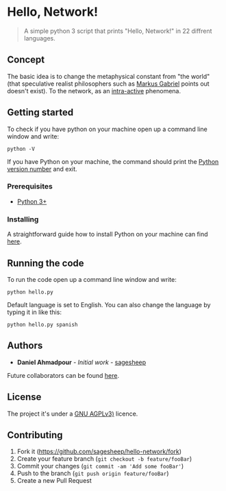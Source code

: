 # Hello, Network!
> A simple python 3 script that prints "Hello, Network!" in 22 diffrent languages.

## Concept
The basic idea is to change the metaphysical constant from "the world" (that speculative realist philosophers such as [Markus Gabriel](https://www.youtube.com/watch?v=_0vbXcRcHNA) points out doesn't exist). To the network, as an [intra-active](https://www.youtube.com/watch?v=v0SnstJoEec) phenomena.

## Getting started
To check if you have python on your machine open up a command line window and write:
```
python -V
```
If you have Python on your machine, the command should print the [Python version number](https://docs.python.org/3/using/cmdline.html#cmdoption-v) and exit.
### Prerequisites
* [Python 3+](https://wiki.python.org/moin/BeginnersGuide/Download)

### Installing
A straightforward guide how to install Python on your machine can find [here](https://wiki.python.org/moin/BeginnersGuide/Download).

## Running the code
To run the code open up a command line window and write:
```
python hello.py
```
Default language is set to English. You can also change the language by typing it in like this:

```
python hello.py spanish
```
## Authors
* **Daniel Ahmadpour** - *Initial work* - [sagesheep](https://github.com/sagesheep)

Future collaborators can be found [here](https://github.com/sagesheep/hello-network/contributors).

## License
The project it's under a  [GNU AGPLv3)](https://github.com/sagesheep/hello-network/blob/master/LICENSE.md) licence.

## Contributing

1. Fork it (<https://github.com/sagesheep/hello-network/fork>)
2. Create your feature branch (`git checkout -b feature/fooBar`)
3. Commit your changes (`git commit -am 'Add some fooBar'`)
4. Push to the branch (`git push origin feature/fooBar`)
5. Create a new Pull Request

